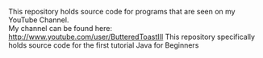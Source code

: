 This repository holds source code for programs that are seen on my YouTube Channel.  
	My channel can be found here: http://www.youtube.com/user/ButteredToastIII
This repository specifically holds source code for the first tutorial Java for Beginners